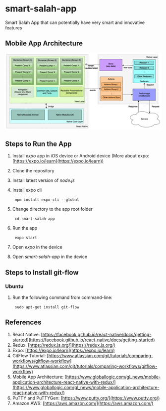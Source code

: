 # smart-salah-app
Smart Salah App that can potentially have very smart and innovative features

## Mobile App Architecture ##

![documentation_assets/redux-diagram.png](documentation_assets/redux-diagram.png)

## Steps to Run the App ##
1. Install *expo* app in iOS device or Android device (More about expo: [https://expo.io/learn](https://expo.io/learn))
2. Clone the repository
3. Install latest version of *node.js*
4. Install expo cli

        npm install expo-cli --global

5. Change directory to the app root folder

        cd smart-salah-app
    
6. Run the app

        expo start
    
7. Open *expo* in the device
8. Open *smart-salah-app* in the device

## Steps to Install git-flow ##
### Ubuntu ###
1. Run the following command from command-line:

        sudo apt-get install git-flow

## References ##
1. React Native: [https://facebook.github.io/react-native/docs/getting-started](https://facebook.github.io/react-native/docs/getting-started)
2. Redux: [https://redux.js.org/](https://redux.js.org/)
3. Expo: [https://expo.io/learn](https://expo.io/learn)
4. GitFlow Tutorial: [https://www.atlassian.com/git/tutorials/comparing-workflows/gitflow-workflow](https://www.atlassian.com/git/tutorials/comparing-workflows/gitflow-workflow)
5. Mobile App Architecture: [https://www.globallogic.com/gl_news/mobile-application-architecture-react-native-with-redux/](https://www.globallogic.com/gl_news/mobile-application-architecture-react-native-with-redux/)
6. PuTTY and PuTTYGen: [https://www.putty.org/](https://www.putty.org/)
7. Amazon AWS: [https://aws.amazon.com/](https://aws.amazon.com/)
